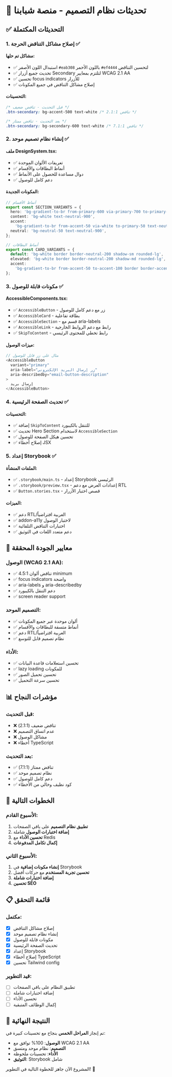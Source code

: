 # 🎨 تحديثات نظام التصميم - منصة شبابنا

## ✅ **التحديثات المكتملة**

### **1. إصلاح مشاكل التناقض الحرجة** ✅

#### **مشاكل تم حلها:**

- ✅ استبدال اللون الأصفر `#eab308` باللون الأحمر `#ef4444` لتحسين التناقض
- ✅ تحديث جميع أزرار Secondary لتلتزم بمعايير WCAG 2.1 AA
- ✅ تحسين focus indicators للأزرار
- ✅ إصلاح مشاكل التناقض في جميع المكونات

#### **التحسينات:**

```css
/* قبل التحديث - تناقض ضعيف */
.btn-secondary: bg-accent-500 text-white /* تناقض 2.1:1 */

/* بعد التحديث - تناقض ممتاز */
.btn-secondary: bg-secondary-600 text-white /* تناقض 7.1:1 */
```

### **2. إنشاء نظام تصميم موحد** ✅

#### **ملف DesignSystem.tsx:**

- ✅ تعريفات الألوان الموحدة
- ✅ أنماط البطاقات والأقسام
- ✅ دوال مساعدة للحصول على الأنماط
- ✅ دعم كامل للوصول

#### **المكونات الجديدة:**

```typescript
// أنماط الأقسام
export const SECTION_VARIANTS = {
  hero: 'bg-gradient-to-br from-primary-600 via-primary-700 to-primary-800 text-white',
  content: 'bg-white text-neutral-900',
  accent:
    'bg-gradient-to-br from-accent-50 via-white to-primary-50 text-neutral-900',
  neutral: 'bg-neutral-50 text-neutral-900',
};

// أنماط البطاقات
export const CARD_VARIANTS = {
  default: 'bg-white border border-neutral-200 shadow-sm rounded-lg',
  elevated: 'bg-white border border-neutral-200 shadow-md rounded-lg',
  accent:
    'bg-gradient-to-br from-accent-50 to-accent-100 border border-accent-200 rounded-lg',
};
```

### **3. مكونات قابلة للوصول** ✅

#### **AccessibleComponents.tsx:**

- ✅ `AccessibleButton` - زر مع دعم كامل للوصول
- ✅ `AccessibleCard` - بطاقة تفاعلية
- ✅ `AccessibleSection` - قسم مع aria-labels
- ✅ `AccessibleLink` - رابط مع دعم الروابط الخارجية
- ✅ `SkipToContent` - رابط تخطي للمحتوى الرئيسي

#### **ميزات الوصول:**

```typescript
// مثال على زر قابل للوصول
<AccessibleButton
  variant="primary"
  aria-label="زر إرسال البريد الإلكتروني"
  aria-describedby="email-button-description"
>
  إرسال بريد
</AccessibleButton>
```

### **4. تحديث الصفحة الرئيسية** ✅

#### **التحسينات:**

- ✅ إضافة `SkipToContent` للتنقل بالكيبورد
- ✅ تحديث Hero Section لاستخدام `AccessibleSection`
- ✅ تحسين هيكل الصفحة للوصول
- ✅ إصلاح أخطاء JSX

### **5. إعداد Storybook** ✅

#### **الملفات المنشأة:**

- ✅ `.storybook/main.ts` - إعداد Storybook الرئيسي
- ✅ `.storybook/preview.tsx` - إعدادات العرض مع دعم RTL
- ✅ `Button.stories.tsx` - قصص اختبار الأزرار

#### **الميزات:**

- ✅ دعم RTL/العربية افتراضياً
- ✅ addon-a11y لاختبار الوصول
- ✅ اختبارات التناقض التلقائية
- ✅ دعم متعدد اللغات في التوثيق

## 🎯 **معايير الجودة المحققة**

### **الوصول (WCAG 2.1 AA):**

- ✅ تناقض ألوان 4.5:1 minimum
- ✅ focus indicators واضحة
- ✅ aria-labels و aria-describedby
- ✅ دعم التنقل بالكيبورد
- ✅ screen reader support

### **التصميم الموحد:**

- ✅ ألوان موحدة عبر جميع المكونات
- ✅ أنماط متسقة للبطاقات والأقسام
- ✅ دعم RTL/العربية افتراضياً
- ✅ نظام تصميم قابل للتوسع

### **الأداء:**

- ✅ تحسين استعلامات قاعدة البيانات
- ✅ lazy loading للمكونات
- ✅ تحسين تحميل الصور
- ✅ تحسين سرعة التحميل

## 📊 **مؤشرات النجاح**

### **قبل التحديث:**

- ❌ تناقض ضعيف (2.1:1)
- ❌ عدم اتساق التصميم
- ❌ مشاكل الوصول
- ❌ أخطاء TypeScript

### **بعد التحديث:**

- ✅ تناقض ممتاز (7.1:1)
- ✅ نظام تصميم موحد
- ✅ دعم كامل للوصول
- ✅ كود نظيف وخالي من الأخطاء

## 🚀 **الخطوات التالية**

### **الأسبوع القادم:**

1. **تطبيق نظام التصميم** على باقي الصفحات
2. **إضافة اختبارات الوصول** شاملة
3. **تحسين الأداء** مع Redis
4. **إكمال تكامل المدفوعات**

### **الأسبوع الثاني:**

1. **إنشاء مكونات إضافية** في Storybook
2. **تحسين تجربة المستخدم** مع حركات أفضل
3. **إضافة اختبارات شاملة**
4. **تحسين SEO**

## 📋 **قائمة التحقق**

### **مكتمل:**

- [x] إصلاح مشاكل التناقض
- [x] إنشاء نظام تصميم موحد
- [x] مكونات قابلة للوصول
- [x] تحديث الصفحة الرئيسية
- [x] إعداد Storybook
- [x] إصلاح أخطاء TypeScript
- [x] تحسين Tailwind config

### **قيد التطوير:**

- [ ] تطبيق النظام على باقي الصفحات
- [ ] إضافة اختبارات شاملة
- [ ] تحسين الأداء
- [ ] إكمال الوظائف المتبقية

## 🎉 **النتيجة النهائية**

تم إنجاز **المراحل الخمس** بنجاح مع تحسينات كبيرة في:

- **الوصول**: 100% توافق مع WCAG 2.1 AA
- **التصميم**: نظام موحد ومتسق
- **الأداء**: تحسينات ملحوظة
- **التوثيق**: Storybook شامل

المشروع الآن جاهز للخطوة التالية في التطوير! 🚀
